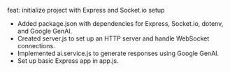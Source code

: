 feat: initialize project with Express and Socket.io setup

- Added package.json with dependencies for Express, Socket.io, dotenv, and Google GenAI.
- Created server.js to set up an HTTP server and handle WebSocket connections.
- Implemented ai.service.js to generate responses using Google GenAI.
- Set up basic Express app in app.js.